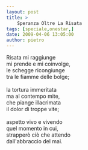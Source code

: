 ```yaml
---
layout: post
title: >
    Speranza Oltre La Risata
tags: [speciale,onestar,]
date: 2009-04-06 13:05:00
author: pietro
---
```

Risata mi raggiunge<br/>mi prende e mi coinvolge,<br/>le schegge ricongiunge<br/>tra le fiamme delle bolge;<br/><br/>la tortura immeritata<br/>ma al contempo mite,<br/>che piange illacrimata<br/>il dolor di troppe vite;<br/><br/>aspetto vivo e vivendo<br/>quel momento in cui,<br/>strapperò ciò che attendo<br/>dall'abbraccio del mai.
